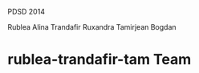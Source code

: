 PDSD 2014

Rublea Alina
Trandafir Ruxandra
Tamirjean Bogdan

rublea-trandafir-tam Team
====================
